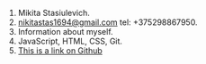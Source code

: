 1. Mikita Stasiulevich.
2. nikitastas1694@gmail.com   tel: +375298867950.
3. Information about myself.
4. JavaScript, HTML, CSS, Git.
5. [This is a link on Github](https://github.com/PhantomUlysses/my-site)
